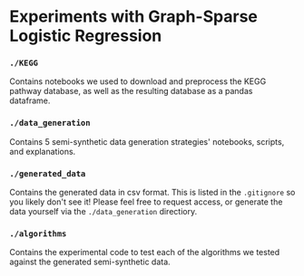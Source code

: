 # Experiments with Graph-Sparse Logistic Regression

### `./KEGG`

Contains notebooks we used to download and preprocess the KEGG pathway database, as well as the resulting database as a pandas dataframe.

### `./data_generation`

Contains 5 semi-synthetic data generation strategies' notebooks, scripts, and explanations.

### `./generated_data`

Contains the generated data in csv format. This is listed in the `.gitignore` so you likely don't see it!
Please feel free to request access, or generate the data yourself via the `./data_generation` directiory.

### `./algorithms`

Contains the experimental code to test each of the algorithms we tested against the generated semi-synthetic data.
